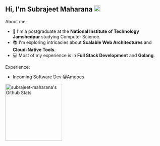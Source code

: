 <h2>Hi, I'm Subrajeet Maharana <img src="https://media.giphy.com/media/hvRJCLFzcasrR4ia7z/giphy.gif" width="20"></h2>

About me:

- :school: I'm a postgraduate at the **National Institute of Technology Jamshedpur** studying Computer Science.
- :books: I'm exploring intricacies about **Scalable Web Architectures** and **Cloud-Native Tools**.
- :computer: Most of my experience is in **Full Stack Development** and **Golang**.

Experience:

- Incoming Software Dev @Amdocs

<p>
    <a href="https://github.com/anuraghazra/github-readme-stats">
	    <img alt="subrajeet-maharana's Github Stats" src="https://github-readme-stats.vercel.app/api?username=subrajeet-maharana&show_icons=true&count_private=true&locale=en&theme=tokyonight&layout=compact" height="180px"/>
    </a>
</p>
<br/>
